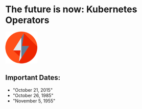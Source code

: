 # The future is now: Kubernetes Operators


<img src="/.docs/img/bolt.png"  alt="" style="width:100px;">


## Important Dates:

- "October 21, 2015"
- "October 26, 1985"
- "November 5, 1955"